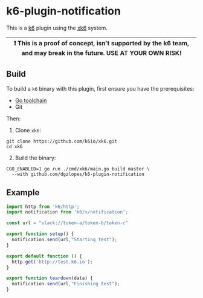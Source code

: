 # k6-plugin-notification

This is a [k6](https://github.com/loadimpact/k6) plugin using the [xk6](https://github.com/k6io/xk6) system.

| :exclamation: This is a proof of concept, isn't supported by the k6 team, and may break in the future. USE AT YOUR OWN RISK! |
|------|

## Build

To build a `k6` binary with this plugin, first ensure you have the prerequisites:

- [Go toolchain](https://go101.org/article/go-toolchain.html)
- Git

Then:

1. Clone `xk6`:
  ```shell
  git clone https://github.com/k6io/xk6.git
  cd xk6
  ```

2. Build the binary:
  ```shell
  CGO_ENABLED=1 go run ./cmd/xk6/main.go build master \
    --with github.com/dgzlopes/k6-plugin-notification
  ```

## Example

```javascript
import http from 'k6/http';
import notification from 'k6/x/notification';

const url = "slack://token-a/token-b/token-c"

export function setup() {
  notification.send(url,"Starting test");
}

export default function () {
  http.get('http://test.k6.io');
}

export function teardown(data) {
  notification.send(url,"Finishing test");
}
```
